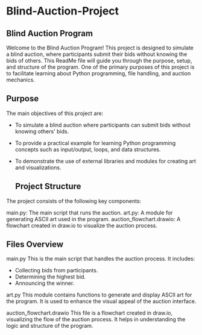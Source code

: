 # Blind-Auction-Project

## Blind Auction Program
Welcome to the Blind Auction Program! This project is designed to simulate a blind auction, where participants submit their bids without knowing the bids of others. This ReadMe file will guide you through the purpose, setup, and structure of the program. One of the primary purposes of this project is to facilitate learning about Python programming, file handling, and auction mechanics.

## Purpose
The main objectives of this project are:

- To simulate a blind auction where participants can submit bids without knowing others' bids.
- To provide a practical example for learning Python programming concepts such as input/output, loops, and data structures.
- To demonstrate the use of external libraries and modules for creating art and visualizations.

  ## Project Structure
The project consists of the following key components:

main.py: The main script that runs the auction.
art.py: A module for generating ASCII art used in the program.
auction_flowchart.drawio: A flowchart created in draw.io to visualize the auction process.

## Files Overview
main.py
This is the main script that handles the auction process. It includes:
- Collecting bids from participants.
- Determining the highest bid.
- Announcing the winner.
  
art.py
This module contains functions to generate and display ASCII art for the program. It is used to enhance the visual appeal of the auction interface.

auction_flowchart.drawio
This file is a flowchart created in draw.io, visualizing the flow of the auction process. It helps in understanding the logic and structure of the program.
